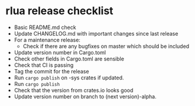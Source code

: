 # rlua release checklist

* Basic README.md check
* Update CHANGELOG.md with important changes since last release
* For a maintenance release:
  * Check if there are any bugfixes on master which should be included
* Update version number in Cargo.toml
* Check other fields in Cargo.toml are sensible
* Check that CI is passing
* Tag the commit for the release
* Run `cargo publish` on -sys crates if updated.
* Run `cargo publish`
* Check that the version from crates.io looks good
* Update version number on branch to (next version)-alpha.
